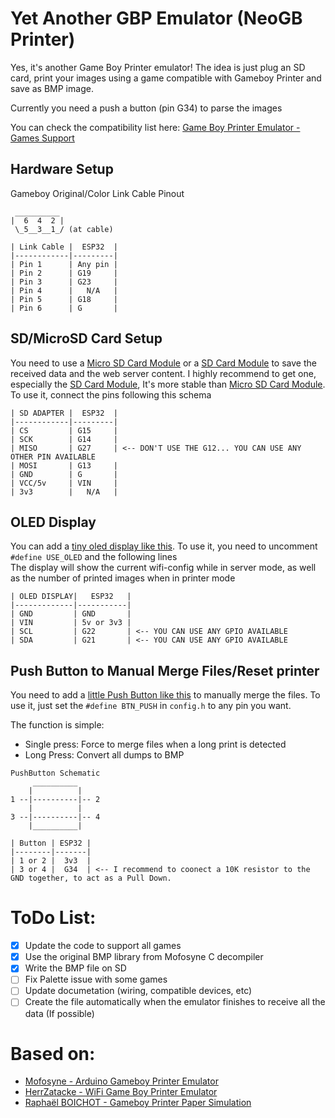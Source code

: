 # Yet Another GBP Emulator (NeoGB Printer)

Yes, it's another Game Boy Printer emulator! The idea is just plug an SD card, print your images using a game compatible with Gameboy Printer and save as BMP image.

Currently you need a push a button (pin G34) to parse the images

You can check the compatibility list here: [Game Boy Printer Emulator - Games Support](https://docs.google.com/spreadsheets/d/1RQeTHemyEQnWHbKEhUy16cPxR6vA3YfeBbyx2tIXWaU/edit#gid=0)

## Hardware Setup
Gameboy Original/Color Link Cable Pinout
```
 __________
|  6  4  2 |
 \_5__3__1_/ (at cable)

| Link Cable |  ESP32  |
|------------|---------|
| Pin 1      | Any pin | 
| Pin 2      | G19     |
| Pin 3      | G23     |
| Pin 4      |   N/A   |
| Pin 5      | G18     |
| Pin 6      | G       |

```

## SD/MicroSD Card Setup
You need to use a [Micro SD Card Module](https://pt.aliexpress.com/item/4000002592780.html) or a [SD Card Module](https://pt.aliexpress.com/item/32523666863.html) to save the received data and the web server content. I highly recommend to get one, especially the [SD Card Module](https://pt.aliexpress.com/item/32523666863.html), It's more stable than [Micro SD Card Module](https://pt.aliexpress.com/item/4000002592780.html).
To use it, connect the pins following this schema
```
| SD ADAPTER |  ESP32  |
|------------|---------|
| CS         | G15     | 
| SCK        | G14     |
| MISO       | G27     | <-- DON'T USE THE G12... YOU CAN USE ANY OTHER PIN AVAILABLE
| MOSI       | G13     |
| GND        | G       |
| VCC/5v     | VIN     |
| 3v3        |   N/A   |

```


## OLED Display
You can add a [tiny oled display like this](https://pt.aliexpress.com/item/32672229793.html). To use it, you need to uncomment `#define USE_OLED` and the following lines   
The display will show the current wifi-config while in server mode, as well as the number of printed images when in printer mode 
```
| OLED DISPLAY|   ESP32   |
|-------------|-----------|
| GND         | GND       | 
| VIN         | 5v or 3v3 |
| SCL         | G22       | <-- YOU CAN USE ANY GPIO AVAILABLE
| SDA         | G21       | <-- YOU CAN USE ANY GPIO AVAILABLE

```

## Push Button to Manual Merge Files/Reset printer
You need to add a [little Push Button like this](https://pt.aliexpress.com/item/1005002824489337.html) to manually merge the files. To use it, just set the `#define BTN_PUSH` in `config.h` to any pin you want.

The function is simple:
* Single press: Force to merge files when a long print is detected
* Long Press: Convert all dumps to BMP

```
PushButton Schematic
     __________
    |          |
1 --|----------|-- 2
    |          |
3 --|----------|-- 4
    |__________|

| Button | ESP32 |
|--------|-------|
| 1 or 2 |  3v3  | 
| 3 or 4 |  G34  | <-- I recommend to coonect a 10K resistor to the GND together, to act as a Pull Down.

```

# ToDo List:
- [x] Update the code to support all games
- [x] Use the original BMP library from Mofosyne C decompiler
- [X] Write the BMP file on SD
- [ ] Fix Palette issue with some games
- [ ] Update documetation (wiring, compatible devices, etc)
- [ ] Create the file automatically when the emulator finishes to receive all the data (If possible)

# Based on:
* [Mofosyne - Arduino Gameboy Printer Emulator](https://github.com/mofosyne/arduino-gameboy-printer-emulator)
* [HerrZatacke - WiFi Game Boy Printer Emulator](https://github.com/HerrZatacke/wifi-gbp-emulator)
* [Raphaël BOICHOT - Gameboy Printer Paper Simulation](https://github.com/Raphael-Boichot/GameboyPrinterPaperSimulation)
